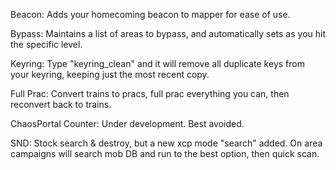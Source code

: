 Beacon: Adds your homecoming beacon to mapper for ease of use.

Bypass: Maintains a list of areas to bypass, and automatically sets as you hit the specific level.

Keyring: Type "keyring_clean" and it will remove all duplicate keys from your keyring, keeping just the most recent copy.

Full Prac: Convert trains to pracs, full prac everything you can, then reconvert back to trains.

ChaosPortal Counter: Under development. Best avoided.

SND: Stock search & destroy, but a new xcp mode "search" added. On area campaigns will search mob DB and run to the best option, then quick scan.


